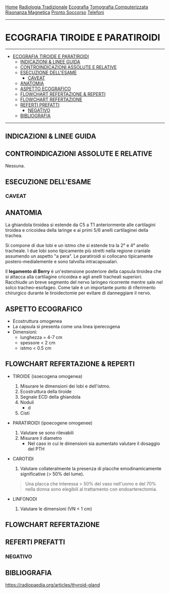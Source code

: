 <div class="topnav">
  <a href="https://sl-rad.github.io/SL-Rad-Vademecum">Home</a>
  <a href="https://sl-rad.github.io/SL-Rad-Vademecum/radiologia_tradizionale.html">Radiologia Tradizionale</a>
  <a href="https://sl-rad.github.io/SL-Rad-Vademecum/ecografia.html">Ecografia</a>
  <a href="https://sl-rad.github.io/SL-Rad-Vademecum/tomografia_computerizzata.html">Tomografia Computerizzata</a>
  <a href="https://sl-rad.github.io/SL-Rad-Vademecum/risonanza_magnetica.html">Risonanza Magnetica</a>
  <a href="https://sl-rad.github.io/SL-Rad-Vademecum/pronto_soccorso.html">Pronto Soccorso</a>
  <a href="https://sl-rad.github.io/SL-Rad-Vademecum/contatti.html">Telefoni</a>
</div>

---
# ECOGRAFIA TIROIDE E PARATIROIDI

---

- [ECOGRAFIA TIROIDE E PARATIROIDI](#ecografia-tiroide-e-paratiroidi)
  - [INDICAZIONI & LINEE GUIDA](#indicazioni--linee-guida)
  - [CONTROINDICAZIONI ASSOLUTE E RELATIVE](#controindicazioni-assolute-e-relative)
  - [ESECUZIONE DELL'ESAME](#esecuzione-dellesame)
    - [CAVEAT](#caveat)
  - [ANATOMIA](#anatomia)
  - [ASPETTO ECOGRAFICO](#aspetto-ecografico)
  - [FLOWCHART REFERTAZIONE & REPERTI](#flowchart-refertazione--reperti)
  - [FLOWCHART REFERTAZIONE](#flowchart-refertazione)
  - [REFERTI PREFATTI](#referti-prefatti)
    - [NEGATIVO](#negativo)
  - [BIBLIOGRAFIA](#bibliografia)

---

## INDICAZIONI & LINEE GUIDA



## CONTROINDICAZIONI ASSOLUTE E RELATIVE
Nessuna.

## ESECUZIONE DELL'ESAME
### CAVEAT

## ANATOMIA
La ghiandola tiroidea si estende da C5 a T1 anteriormente alle cartilagini tiroidea e cricoidea della laringe e ai primi 5/6 anelli cartilaginei della trachea.

Si compone di due lobi e un istmo che si estende tra la 2° e 4° anello tracheale.
I due lobi sono tipicamente più stretti nella regione craniale assumendo un aspetto "a pera".
Le paratiroidi si collocano tipicamente postero-medialemente e sono talvolta intracapsualari.

Il **legamento di Berry** è un'estensione posteriore della capsula tiroidea che si attacca alla cartilagine cricoidea e agli anelli tracheali superiori. Racchiude un breve segmento del nervo laringeo ricorrente mentre sale nel solco tracheo-esofageo. Come tale è un importante punto di riferimento chirurgico durante le tiroidectomie per evitare di danneggiare il nervo. 

## ASPETTO ECOGRAFICO
- Ecostruttura omogenea
- La capsula si presenta come una linea iperecogena
- Dimensioni:
  - lunghezza = 4-7 cm
  - spessore < 2 cm
  - istmo < 0.5 cm

## FLOWCHART REFERTAZIONE & REPERTI
- TIROIDE (isoecogena omogenea)
  1. Misurare le dimensioni dei lobi e dell'istmo.
  2. Ecostruttura della tiroide
  3. Segnale ECD della ghiandola
  4. Noduli
		- d
  5. Cisti
- PARATIROIDI (ipoecogene omogenee)
  1. Valutare se sono rilevabili
  2. Misurare il diametro
		- Nel caso in cui le dimensioni sia aumentato valutare il dosaggio del PTH
- CAROTIDI
	1. Valutare collateralmente la presenza di placche emodinamicamente significative (> 50% del lume).
&nbsp;
	> Una placca che interessa > 50% del vaso nell'uomo e del 70% nella donna sono elegibili al trattamento con endoarterectomia.

- LINFONODI
  1. Valutare le dimensioni (VN < 1 cm)


## FLOWCHART REFERTAZIONE

## REFERTI PREFATTI

### NEGATIVO


## BIBLIOGRAFIA
https://radiopaedia.org/articles/thyroid-gland